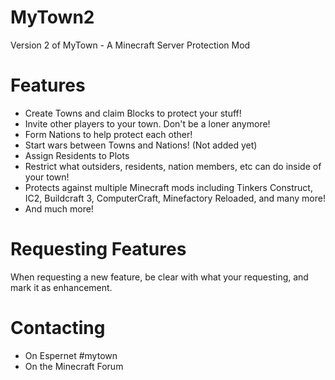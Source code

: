 MyTown2
=======

Version 2 of MyTown - A Minecraft Server Protection Mod

Features
========
* Create Towns and claim Blocks to protect your stuff!
* Invite other players to your town. Don't be a loner anymore!
* Form Nations to help protect each other!
* Start wars between Towns and Nations! (Not added yet)
* Assign Residents to Plots
* Restrict what outsiders, residents, nation members, etc can do inside of your town!
* Protects against multiple Minecraft mods including Tinkers Construct, IC2, Buildcraft 3, ComputerCraft, Minefactory Reloaded, and many more!
* And much more!


Requesting Features
===================

When requesting a new feature, be clear with what your requesting, and mark it as enhancement.

Contacting
==========
* On Espernet #mytown
* On the Minecraft Forum
